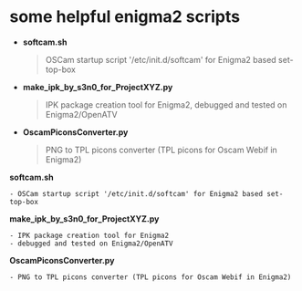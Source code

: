 # some helpful enigma2 scripts

+ **softcam.sh**
  > OSCam startup script '/etc/init.d/softcam' for Enigma2 based set-top-box

+ **make_ipk_by_s3n0_for_ProjectXYZ.py**
  > IPK package creation tool for Enigma2, debugged and tested on Enigma2/OpenATV

+ **OscamPiconsConverter.py**
  > PNG to TPL picons converter (TPL picons for Oscam Webif in Enigma2)




**softcam.sh**
```
- OSCam startup script '/etc/init.d/softcam' for Enigma2 based set-top-box
```
**make_ipk_by_s3n0_for_ProjectXYZ.py**
```
- IPK package creation tool for Enigma2
- debugged and tested on Enigma2/OpenATV
```
**OscamPiconsConverter.py**
```
- PNG to TPL picons converter (TPL picons for Oscam Webif in Enigma2)
```
